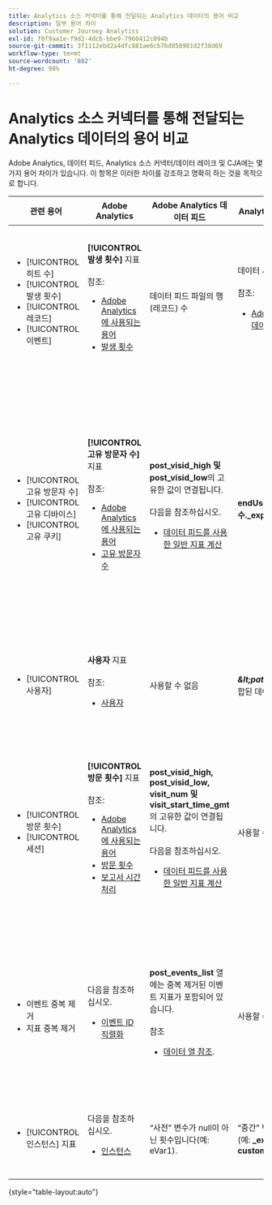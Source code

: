 ```yaml
---
title: Analytics 소스 커넥터를 통해 전달되는 Analytics 데이터의 용어 비교
description: 일부 용어 차이
solution: Customer Journey Analytics
exl-id: f0f9aa1e-f9d2-4dcb-bbe9-7960412c094b
source-git-commit: 3f1112ebd2a4dfc881ae6cb7bd858901d2f38d69
workflow-type: tm+mt
source-wordcount: '802'
ht-degree: 98%

---
```


# Analytics 소스 커넥터를 통해 전달되는 Analytics 데이터의 용어 비교

Adobe Analytics, 데이터 피드, Analytics 소스 커넥터/데이터 레이크 및 CJA에는 몇 가지 용어 차이가 있습니다. 이 항목은 이러한 차이를 강조하고 명확히 하는 것을 목적으로 합니다.

| 관련 용어 | Adobe Analytics | Adobe Analytics 데이터 피드 | Analytics 소스 커넥터/데이터 레이크 | CJA | 참고 |
|---|---|---|---|---|---|
| <ul><li>[!UICONTROL 히트 수]</li><li>[!UICONTROL 발생 횟수]</li><li>[!UICONTROL 레코드]</li><li>[!UICONTROL 이벤트]</li></ul> | **[!UICONTROL 발생 횟수]** 지표<br><br>참조:<ul><li>[Adobe Analytics에 사용되는 용어](https://experienceleague.adobe.com/docs/analytics/technotes/terms.html?lang=ko-KR)</li><li>[발생 횟수](https://experienceleague.adobe.com/docs/analytics/components/metrics/occurrences.html?lang=ko-KR)</li></ul> | 데이터 피드 파일의 행(레코드) 수 | 데이터 세트의 행(레코드) 수<br><br>참조:<ul><li>[Adobe Analytics 데이터와 CJA 데이터 비교](https://experienceleague.adobe.com/docs/analytics-platform/using/troubleshooting/compare.html?lang=ko-KR)</li></ul> | **[!UICONTROL 이벤트]** 지표 | <ul><li>“히트 수”와 “발생 횟수”는 Adobe Analytics에서 동의어입니다.</li><li>아래 _사용자 정의 이벤트_&#x200B;를 참조하십시오.</li><li>특정 데이터는 Analytics 소스 커넥터를 통해 AEP로 전달될 때 필터링됩니다. [Adobe Analytics 데이터와 CJA 데이터 비교](https://experienceleague.adobe.com/docs/analytics-platform/using/troubleshooting/compare.html?lang=ko-KR) 참조 |
| <ul><li>[!UICONTROL 고유 방문자 수]</li><li>[!UICONTROL 고유 디바이스]</li><li>[!UICONTROL 고유 쿠키]</li></ul> | **[!UICONTROL 고유 방문자 수]** 지표<br><br>참조:<ul><li>[Adobe Analytics에 사용되는 용어](https://experienceleague.adobe.com/docs/analytics/technotes/terms.html?lang=ko-KR)</li><li>[고유 방문자 수](https://experienceleague.adobe.com/docs/analytics/components/metrics/unique-visitors.html?lang=ko-KR)</li></ul> | **post\_visid\_high 및 post\_visid\_low**&#x200B;의 고유한 값이 연결됩니다.<br><br>다음을 참조하십시오.<ul><li>[데이터 피드를 사용한 일반 지표 계산](https://experienceleague.adobe.com/docs/analytics/export/analytics-data-feed/data-feed-contents/datafeeds-calculate.html?lang=ko-KR)</li></ul> | **endUserID 고유 개수.\_experience.aaid.id** | **사용자** 지표(**endUserID인 경우).\_experience.aaid.id**&#x200B;이 개인 ID로 선택됩니다. | <ul><li>Adobe Analytics의 &quot;개인&quot;은 일반적으로 쿠키와 같은 &quot;디바이스 식별자&quot;와 연관됩니다. AAID는 ECID가 아닌 Adobe Analytics에서 기본 디바이스 식별자입니다. [AAID, ECID, AACUSTOMID 및 Analytics 소스 커넥터](https://experienceleague.adobe.com/docs/analytics-platform/using/compare-aa-cja/cja-aa-comparison/aaid-ecid-adc.html?lang=ko-KR)도 참조하십시오.</li><li>CJA에서 “방문자”는 기본 지표가 아닙니다. 그러나 **endUserID를 선택하는 경우.\_experience.aaid.id**&#x200B;는 개인 ID로, CJA의 사용자 지표는 Adobe Analytics의 고유 방문자 수와 대략 동일합니다.</li></ul> |
| <ul><li>[!UICONTROL 사용자]</li></ul> | **사용자** 지표<br><br> 참조:<ul><li>[사용자](https://experienceleague.adobe.com/docs/analytics/components/metrics/people.html?lang=ko-KR)</li></ul> | 사용할 수 없음 | **_\&lt;path\>_.stitchedId**의 고유 개수(결합된 데이터 세트에서만 사용 가능) | **사용자** 지표 | <ul><li>CJA의 사용자 지표는 개인 ID의 고유 개수입니다. CJA 연결에서 개인 ID로 선택한 항목에 따라 사용자 지표는 다른 의미를 가질 수 있습니다.</ul></li> |
| <ul><li>[!UICONTROL 방문 횟수]</li><li>[!UICONTROL 세션]</li></ul> | **[!UICONTROL 방문 횟수]** 지표<br><br>참조:<ul><li>[Adobe Analytics에 사용되는 용어](https://experienceleague.adobe.com/docs/analytics/technotes/terms.html?lang=ko-KR)</li><li>[방문 횟수](https://experienceleague.adobe.com/docs/analytics/components/metrics/visits.html?lang=ko-KR)</li><li>[보고서 시간 처리](https://experienceleague.adobe.com/docs/analytics/components/virtual-report-suites/vrs-report-time-processing.html?lang=ko-KR)</ul></li> | **post\_visid\_high, post\_visid\_low, visit\_num 및 visit\_start\_time\_gmt**&#x200B;의 고유한 값이 연결됩니다.<br><br>다음을 참조하십시오.<ul><li>[데이터 피드를 사용한 일반 지표 계산](https://experienceleague.adobe.com/docs/analytics/export/analytics-data-feed/data-feed-contents/datafeeds-calculate.html?lang=ko-KR)</li></ul> | 사용할 수 없음 | **세션** 지표 | <ul><li>Adobe Analytics 가상 보고서 세트 및 CJA 데이터 보기에서 보고서 시간 처리를 통해 방문(세션) 개념을 구성할 수 있습니다. 따라서 적용되는 정의에 따라 방문(세션) 횟수가 환경마다 달라질 수 있습니다. [Adobe Analytics 및 CJA 보고 기능간의 데이터 처리 비교](https://experienceleague.adobe.com/docs/analytics-platform/using/compare-aa-cja/cja-aa-comparison/data-processing-comparisons.html?lang=ko-KR)와 [가상 보고서 세트, 데이터 보기, AEP 샌드박스 및 Analytics 소스 커넥터](https://experienceleague.adobe.com/docs/analytics-platform/using/compare-aa-cja/cja-aa-comparison/vrs-dataview-sandbox-adc.html?lang=ko-KR)도 참조하십시오. | <ul><li>사용자 정의 이벤트</li><li>성공 이벤트</li></ul> | 사용자 정의 이벤트 1-1000 | **post\_events\_list**<br><br>&#x200B;참조:<ul><li>[데이터 피드를 사용한 일반 지표 계산](https://experienceleague.adobe.com/docs/analytics/export/analytics-data-feed/data-feed-contents/datafeeds-calculate.html?lang=ko-KR) | **\_experience.analytics.<ul>event1to100.event1 **~<br>** event901to1000.event1000 **</ul> | **\_experience.analytics.<ul>event1to100.event1 **~<br>** event901to1000.event1000 **</ul> | <ul><li>Adobe Analytics의 “이벤트”는 Adobe Analytics 이미지 요청(데이터 수집 서버 호출)에 설정된 [성공 이벤트](https://experienceleague.adobe.com/docs/analytics/components/metrics/custom-events.html?lang=ko-KR)(사용자 정의 이벤트)입니다.</ul> |
| <ul><li>이벤트 중복 제거</li><li>지표 중복 제거</ul></li> | 다음을 참조하십시오.<ul><li>[이벤트 ID 직렬화](https://experienceleague.adobe.com/docs/analytics/implementation/vars/page-vars/events/event-serialization.html?lang=ko-KR)</li></ul> | **post_events_list** 열에는 중복 제거된 이벤트 지표가 포함되어 있습니다.<br><br>참조 <ul><li>[데이터 열 참조](https://experienceleague.adobe.com/docs/analytics/export/analytics-data-feed/data-feed-contents/datafeeds-reference.html?lang=ko-KR). </ul></li> | 사용할 수 없음 | 다음을 참조하십시오.<ul><li>[지표 중복 제거 구성 요소 설정](https://experienceleague.adobe.com/docs/analytics-platform/using/cja-dataviews/component-settings/metric-deduplication.html?lang=ko-KR) | <ul><li>Adobe Analytics의 이벤트/지표 중복 제거는 CJA와 약간 다릅니다. Adobe Analytics에서는 데이터 처리 시간에 중복 제거가 실행됩니다. CJA에서는 보고서 런타임에 중복 제거가 실행되어 유연성이 향상됩니다. 중복 제거된 지표는 Adobe Analytics와 CJA에서 약간 다를 수 있습니다.</li></ul> |
| <ul><li>[!UICONTROL 인스턴스] 지표</li></ul> | 다음을 참조하십시오.<ul><li>[인스턴스](https://experienceleague.adobe.com/docs/analytics/components/metrics/instances.html?lang=ko-KR) | “사전” 변수가 null이 아닌 횟수입니다(예: eVar1). | “중간” 변수가 null이 아닌 횟수입니다(예: **\_experience.analytics).<br>customDimensions.eVars.eVar1**). | [eVar 필드에서 지표를 생성](https://experienceleague.adobe.com/docs/analytics-platform/using/cja-dataviews/data-views-usecases.html?lang=ko-KR)하여 **인스턴스** 지표를 만들 수 있습니다. | <ul><li>[!UICONTROL 인스턴스]는 일반적으로 변수가 설정된 횟수를 결정하는 수단으로 prop 및 eVar 열과 관련됩니다. |

{style="table-layout:auto"}